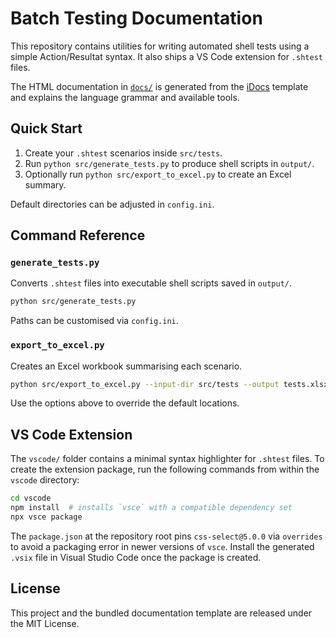 # Batch Testing Documentation

This repository contains utilities for writing automated shell tests using a simple Action/Resultat syntax. It also ships a VS Code extension for `.shtest` files.

The HTML documentation in [`docs/`](docs/index.html) is generated from the [iDocs](https://github.com/harnishdesign/iDocs) template and explains the language grammar and available tools.

## Quick Start
1. Create your `.shtest` scenarios inside `src/tests`.
2. Run `python src/generate_tests.py` to produce shell scripts in `output/`.
3. Optionally run `python src/export_to_excel.py` to create an Excel summary.

Default directories can be adjusted in `config.ini`.

## Command Reference

### `generate_tests.py`
Converts `.shtest` files into executable shell scripts saved in `output/`.

```bash
python src/generate_tests.py
```

Paths can be customised via `config.ini`.

### `export_to_excel.py`
Creates an Excel workbook summarising each scenario.

```bash
python src/export_to_excel.py --input-dir src/tests --output tests.xlsx
```

Use the options above to override the default locations.

## VS Code Extension
The `vscode/` folder contains a minimal syntax highlighter for `.shtest` files. To create the extension package, run the following commands from within the `vscode` directory:

```bash
cd vscode
npm install  # installs `vsce` with a compatible dependency set
npx vsce package
```

The `package.json` at the repository root pins `css-select@5.0.0` via `overrides` to avoid a packaging error in newer versions of `vsce`. Install the generated `.vsix` file in Visual Studio Code once the package is created.

## License
This project and the bundled documentation template are released under the MIT License.
